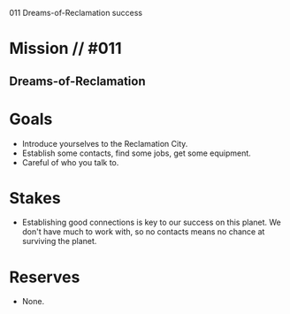 011
Dreams-of-Reclamation
success

# Mission // #011
## Dreams-of-Reclamation
# Goals
- Introduce yourselves to the Reclamation City.
- Establish some contacts, find some jobs, get some equipment.
- Careful of who you talk to.

# Stakes
- Establishing good connections is key to our success on this planet. We don't have much to work with, so no contacts means no chance at surviving the planet.

# Reserves
- None.